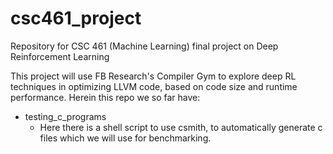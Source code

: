 # csc461\_project
Repository for CSC 461 (Machine Learning) final project on Deep Reinforcement Learning

This project will use FB Research's Compiler Gym to explore deep RL techniques in optimizing LLVM code, based on code size and runtime performance. Herein this repo we so far have: 

 - testing\_c\_programs
	- Here there is a shell script to use csmith, to automatically generate c files which we will use for benchmarking. 
